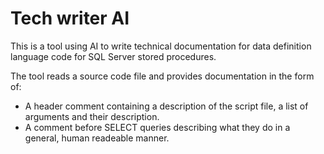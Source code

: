 # Tech writer AI

This is a tool using AI to write technical documentation for data definition language code for SQL Server stored procedures.

The tool reads a source code file and provides documentation in the form of:

- A header comment containing a description of the script file, a list of arguments and their description.
- A comment before SELECT queries describing what they do in a general, human readeable manner.